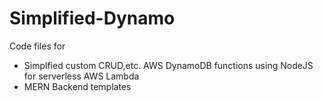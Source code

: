# Simplified-Dynamo
Code files for 
* Simplfied custom CRUD,etc. AWS DynamoDB functions using NodeJS for serverless AWS Lambda
* MERN Backend templates 
